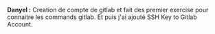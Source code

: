 **Danyel :** Creation de compte de gitlab et fait des premier exercise pour connaitre les commands gitlab. Et puis j'ai ajouté SSH Key to Gitlab Account. 